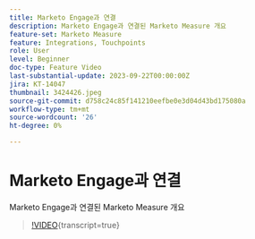 ```yaml
---
title: Marketo Engage과 연결
description: Marketo Engage과 연결된 Marketo Measure 개요
feature-set: Marketo Measure
feature: Integrations, Touchpoints
role: User
level: Beginner
doc-type: Feature Video
last-substantial-update: 2023-09-22T00:00:00Z
jira: KT-14047
thumbnail: 3424426.jpeg
source-git-commit: d758c24c85f141210eefbe0e3d04d43bd175080a
workflow-type: tm+mt
source-wordcount: '26'
ht-degree: 0%

---
```



# Marketo Engage과 연결

Marketo Engage과 연결된 Marketo Measure 개요

>[!VIDEO](https://video.tv.adobe.com/v/3424426/?learn=on){transcript=true}
